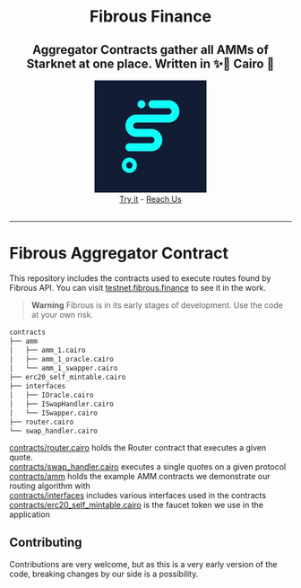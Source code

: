 <div align="center">
  <h1>Fibrous Finance</h1>
  <h2> Aggregator Contracts gather all AMMs of Starknet at one place. Written in ✨🐺 Cairo 🦀 </h2>
  <img src="./FibrousLogo.jpg" height="200" width="200">
  <br />
  <a href="https://fibrous.finance/">Try it</a>
  -
  <a href="mailto:support@fibrous.finance">Reach Us</a>
</div>

<div align="center">
<br />

</div>

---

# Fibrous Aggregator Contract

This repository includes the contracts used to execute routes found by Fibrous
API. You can visit [testnet.fibrous.finance](https://fibrous.finance)
to see it in the work.

> **Warning**
> Fibrous is in its early stages of development. Use the code at your own risk.

```
contracts
├── amm
│   ├── amm_1.cairo
│   ├── amm_1_oracle.cairo
│   └── amm_1_swapper.cairo
├── erc20_self_mintable.cairo
├── interfaces
│   ├── IOracle.cairo
│   ├── ISwapHandler.cairo
│   └── ISwapper.cairo
├── router.cairo
└── swap_handler.cairo
```

[contracts/router.cairo](./contracts/router.cairo) holds the Router contract
that executes a given quote.
<br>
[contracts/swap_handler.cairo](./contracts/swap_handler.cairo) executes a single
quotes on a given protocol
<br>
[contracts/amm](./contracts/amm) holds the example AMM contracts we demonstrate
our routing algorithm with
<br>
[contracts/interfaces](./contracts/interfaces) includes various interfaces used
in the contracts
<br>
[contracts/erc20_self_mintable.cairo](contracts/erc20_self_mintable.cairo)
is the faucet token we use in the application

## Contributing

Contributions are very welcome, but as this is a very early version of the code, 
breaking changes by our side is a possibility.

